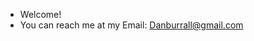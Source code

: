 - Welcome!
- You can reach me at my Email: Danburrall@gmail.com 

<!---
Dburrall/Dburrall is a ✨ special ✨ repository because its `README.md` (this file) appears on your GitHub profile.
You can click the Preview link to take a look at your changes.
--->
